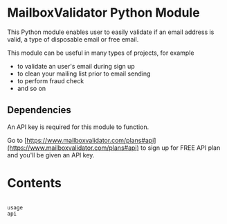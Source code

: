 MailboxValidator Python Module
==============================

This Python module enables user to easily validate if an email address is valid, a type of disposable email or free email.

This module can be useful in many types of projects, for example

 - to validate an user's email during sign up
 - to clean your mailing list prior to email sending
 - to perform fraud check
 - and so on


Dependencies
-------------

An API key is required for this module to function.

Go to [https://www.mailboxvalidator.com/plans#api](https://www.mailboxvalidator.com/plans#api) to sign up for FREE API plan and you'll be given an API key.

# Contents

```{toctree}

usage
api
```